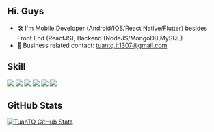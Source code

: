 ## Hi. Guys
- 🛠 I'm Mobile Developer (Android/IOS/React Native/Flutter) besides Front End (ReactJS), Backend (NodeJS/MongoDB,MySQL)
- 📧 Business related contact: tuantq.it1307@gmail.com

## Skill
![](https://img.shields.io/badge/Code-Koltin-informational?style=flat&logo=kotlin&logoColor=white&color=blueviolet)
![](https://img.shields.io/badge/Code-Java-informational?style=flat&logo=java&logoColor=white&color=blueviolet)
![](https://img.shields.io/badge/Code-Flutter-informational?style=flat&logo=flutter&logoColor=white&color=blueviolet)
![](https://img.shields.io/badge/Code-ReactJS-informational?style=flat&logo=react&logoColor=white&color=blueviolet)
![](https://img.shields.io/badge/Code-ReactNative-informational?style=flat&logo=react&logoColor=white&color=blueviolet)
![](https://img.shields.io/badge/Code-NodeJS-informational?style=flat&logo=javascript&logoColor=white&color=blueviolet)

## GitHub Stats 
<a href="https://github.com/"><img align="center" src="https://github-readme-stats.vercel.app/api?username=qbro123&show_icons=true&line_height=27&count_private=true&title_color=ffffff&text_color=c9cacc&icon_color=blueviolet&bg_color=1d1f21" alt="TuanTQ  GitHub Stats" />
</a>
